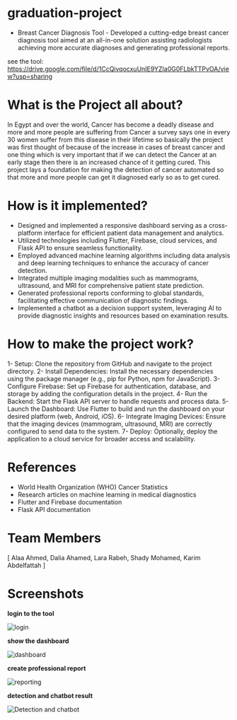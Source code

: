 # graduation-project
- Breast Cancer Diagnosis Tool -
       Developed a cutting-edge breast cancer diagnosis tool aimed at an all-in-one solution assisting radiologists 
       achieving more accurate diagnoses and generating professional reports.

see the tool: https://drive.google.com/file/d/1CcQivqocxuUnIE9YZIa0G0FLbkTTPvOA/view?usp=sharing

# What is the Project all about?
In Egypt and over the world, Cancer has become a deadly disease and more and more people are suffering from Cancer a survey says one in every 30 women suffer from this disease in their lifetime so basically the project was first thought of because of the increase in cases of breast cancer and one thing which is very important that if we can detect the Cancer at an early stage then there is an increased chance of it getting cured. This project lays a foundation for making the detection of cancer automated so that more and more people can get it diagnosed early so as to get cured.

# How is it implemented?
* Designed and implemented a responsive dashboard serving as a cross-platform interface for efficient patient 
data management and analytics.
* Utilized technologies including Flutter, Firebase, cloud services, and Flask API to ensure seamless functionality.
* Employed advanced machine learning algorithms including data analysis and deep learning techniques to 
enhance the accuracy of cancer detection.
* Integrated multiple imaging modalities such as mammograms, ultrasound, and MRI for comprehensive patient 
state prediction.
* Generated professional reports conforming to global standards, facilitating effective communication of 
diagnostic findings.
* Implemented a chatbot as a decision support system, leveraging AI to provide diagnostic insights and 
resources based on examination results.

# How to make the project work?
1- Setup: Clone the repository from GitHub and navigate to the project directory.
2- Install Dependencies: Install the necessary dependencies using the package manager (e.g., pip for Python, npm for JavaScript).
3- Configure Firebase: Set up Firebase for authentication, database, and storage by adding the configuration details in the project.
4- Run the Backend: Start the Flask API server to handle requests and process data.
5- Launch the Dashboard: Use Flutter to build and run the dashboard on your desired platform (web, Android, iOS).
6- Integrate Imaging Devices: Ensure that the imaging devices (mammogram, ultrasound, MRI) are correctly configured to send data to the system.
7- Deploy: Optionally, deploy the application to a cloud service for broader access and scalability.

# References
- World Health Organization (WHO) Cancer Statistics
- Research articles on machine learning in medical diagnostics
- Flutter and Firebase documentation
- Flask API documentation

# Team Members
[ Alaa Ahmed, Dalia Ahamed, Lara Rabeh, Shady Mohamed, Karim Abdelfattah ]


# Screenshots

__login to the tool__

![login](https://github.com/karimaldaly/graduation-project/assets/81292819/e310e508-a50a-4cdf-a5ef-3806b50dbeed)

__show the dashboard__

![dashboard](https://github.com/karimaldaly/graduation-project/assets/81292819/d0b4ad1a-3772-4c27-84d7-2e0e91983c91)

__create professional report__

![reporting](https://github.com/karimaldaly/graduation-project/assets/81292819/94e41e3e-6599-4e47-8a87-f09a3efe41f8)

__detection and chatbot result__

![Detection and chatbot](https://github.com/karimaldaly/graduation-project/assets/81292819/861189b6-db85-4d4c-bd13-c608a6b59999)

